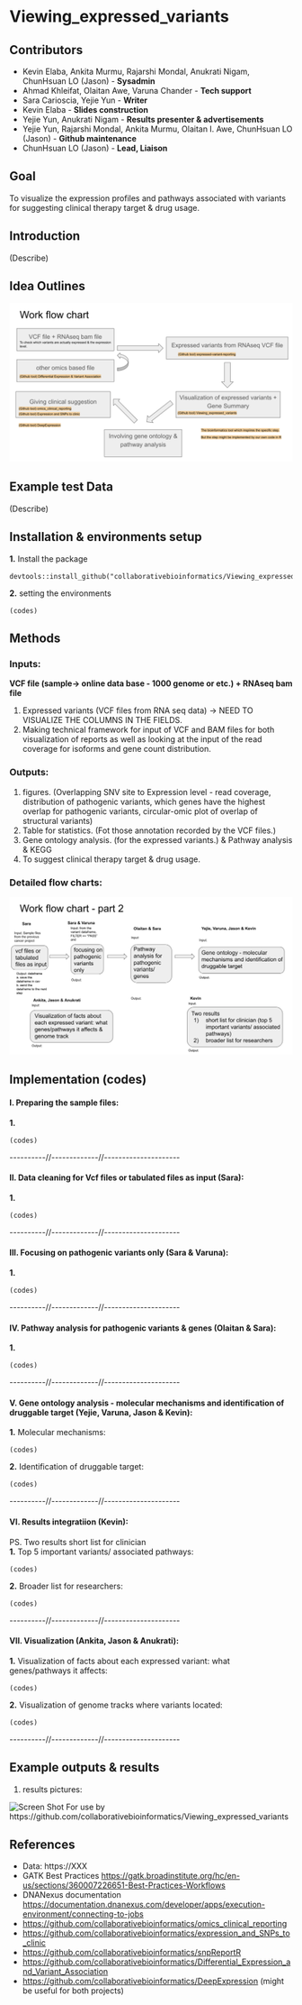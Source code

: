 # Viewing_expressed_variants

## Contributors 
-  Kevin Elaba, Ankita Murmu, Rajarshi Mondal, Anukrati Nigam, ChunHsuan LO (Jason) - **Sysadmin** 
-  Ahmad Khleifat, Olaitan Awe, Varuna Chander - **Tech support**
-  Sara Carioscia, Yejie Yun - **Writer**
-  Kevin Elaba - **Slides construction** 
-  Yejie Yun, Anukrati Nigam - **Results presenter & advertisements** 
-  Yejie Yun, Rajarshi Mondal, Ankita Murmu, Olaitan I. Awe, ChunHsuan LO (Jason) - **Github maintenance**
-  ChunHsuan LO (Jason) - **Lead, Liaison** 

## Goal 
To visualize the expression profiles and pathways associated with variants for suggesting clinical therapy target & drug usage.

## Introduction 
(Describe)

## Idea Outlines
![](pictures/idea_outlines.png)

## Example test Data 
(Describe)

## Installation & environments setup
**1.** Install the package
```
devtools::install_github("collaborativebioinformatics/Viewing_expressed_variants")
```
**2.** setting the environments
```
(codes)
```

## Methods

### Inputs:
**VCF file (sample-> online data base - 1000 genome or etc.) + RNAseq bam file**
1. Expressed variants (VCF files from RNA seq data) -> NEED TO VISUALIZE THE COLUMNS IN THE FIELDS.
2. Making technical framework for input of VCF and BAM files for both visualization of reports as well as looking at the input of the read coverage for isoforms and gene count distribution.
### Outputs:
1. figures. (Overlapping SNV site to Expression level - read coverage, distribution of pathogenic variants, which genes have the highest overlap for pathogenic variants, circular-omic plot of overlap of structural variants) 
2. Table for statistics. (Fot those annotation recorded by the VCF files.) 
3. Gene ontology analysis. (for the expressed variants.) & Pathway analysis & KEGG 
4. To suggest clinical therapy target & drug usage.
### Detailed flow charts:
![](pictures/workflow_charts.png)

## Implementation (codes)
#### I. Preparing the sample files:<br/>
**1.**<br/>
```
(codes)
```
----------//-------------//---------------------<br/>
#### II. Data cleaning for Vcf files or tabulated files as input (Sara):<br/>
**1.**<br/>
```
(codes)
```
----------//-------------//---------------------<br/>
#### III. Focusing on pathogenic variants only (Sara & Varuna):<br/>
**1.**<br/>
```
(codes)
```
----------//-------------//---------------------<br/>
#### IV. Pathway analysis for pathogenic variants & genes (Olaitan & Sara):<br/>
**1.**<br/>
```
(codes)
```
----------//-------------//---------------------<br/>
#### V. Gene ontology analysis - molecular mechanisms and identification of druggable target (Yejie, Varuna, Jason & Kevin):<br/>
**1.** Molecular mechanisms:<br/>
```
(codes)
```
**2.** Identification of druggable target:<br/>
```
(codes)
```
----------//-------------//---------------------<br/>
#### VI. Results integratiion (Kevin):<br/>
PS. Two results short list for clinician<br/>
**1.** Top 5 important variants/ associated pathways:<br/>
```
(codes)
```
**2.** Broader list for researchers:<br/>
```
(codes)
```
----------//-------------//---------------------
#### VII. Visualization (Ankita, Jason & Anukrati):<br/>
**1.** Visualization of facts about each expressed variant: what genes/pathways it affects:<br/>
```
(codes)
```
**2.** Visualization of genome tracks where variants located:<br/>
```
(codes)
```
----------//-------------//---------------------<br/>

## Example outputs & results
1. results pictures:<br/>
<img width="323" alt="Screen Shot " src="https://XXX.png">
For use by https://github.com/collaborativebioinformatics/Viewing_expressed_variants

## References 
- Data: https://XXX
- GATK Best Practices https://gatk.broadinstitute.org/hc/en-us/sections/360007226651-Best-Practices-Workflows 
- DNANexus documentation https://documentation.dnanexus.com/developer/apps/execution-environment/connecting-to-jobs 
- https://github.com/collaborativebioinformatics/omics_clinical_reporting
- https://github.com/collaborativebioinformatics/expression_and_SNPs_to_clinic
- https://github.com/collaborativebioinformatics/snpReportR
- https://github.com/collaborativebioinformatics/Differential_Expression_and_Variant_Association
- https://github.com/collaborativebioinformatics/DeepExpression (might be useful for both projects)

